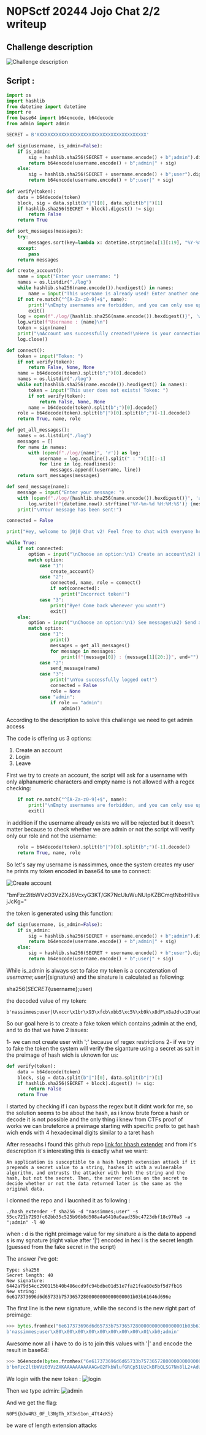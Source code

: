 # N0PSctf 20244 Jojo Chat 2/2 writeup

## Challenge description

![Challenge description](assets/Description.png)




## Script :


```python 
import os
import hashlib
from datetime import datetime
import re
from base64 import b64encode, b64decode
from admin import admin

SECRET = B'XXXXXXXXXXXXXXXXXXXXXXXXXXXXXXXXXXXXXXXX'

def sign(username, is_admin=False):
    if is_admin:
        sig = hashlib.sha256(SECRET + username.encode() + b";admin").digest()
        return b64encode(username.encode() + b";admin|" + sig)
    else:
        sig = hashlib.sha256(SECRET + username.encode() + b";user").digest()
        return b64encode(username.encode() + b";user|" + sig)
    
def verify(token):
    data = b64decode(token)
    block, sig = data.split(b"|")[0], data.split(b"|")[1]
    if hashlib.sha256(SECRET + block).digest() != sig:
        return False
    return True

def sort_messages(messages):
    try:
        messages.sort(key=lambda x: datetime.strptime(x[1][:19], "%Y-%m-%d %H:%M:%S"))
    except:
        pass
    return messages

def create_account():
    name = input("Enter your username: ")
    names = os.listdir("./log")
    while hashlib.sha256(name.encode()).hexdigest() in names:
        name = input("This username is already used! Enter another one: ")
    if not re.match("^[A-Za-z0-9]+$", name):
        print("\nEmpty usernames are forbidden, and you can only use uppercases, lowercases and numbers, you hacker!")
        exit()
    log = open(f"./log/{hashlib.sha256(name.encode()).hexdigest()}", 'w')
    log.write(f"Username : {name}\n")
    token = sign(name)
    print("\nAccount was successfully created!\nHere is your connection token:\n"+token.decode())
    log.close()

def connect():
    token = input("Token: ")
    if not verify(token):
        return False, None, None
    name = b64decode(token).split(b";")[0].decode()
    names = os.listdir("./log")
    while not(hashlib.sha256(name.encode()).hexdigest() in names):
        token = input("This user does not exists! Token: ")
        if not verify(token):
            return False, None, None
        name = b64decode(token).split(b";")[0].decode()
    role = b64decode(token).split(b"|")[0].split(b";")[-1].decode()
    return True, name, role

def get_all_messages():
    names = os.listdir("./log")
    messages = []
    for name in names:
        with (open(f"./log/{name}", 'r')) as log:
            username = log.readline().split(" : ")[1][:-1]
            for line in log.readlines():
                messages.append((username, line))
    return sort_messages(messages)

def send_message(name):
    message = input("Enter your message: ")
    with (open(f"./log/{hashlib.sha256(name.encode()).hexdigest()}", 'a')) as log:
        log.write(f"{datetime.now().strftime('%Y-%m-%d %H:%M:%S')} {message}\n")
    print("\nYour message has been sent!")

connected = False

print("Hey, welcome to j0j0 Chat v2! Feel free to chat with everyone here :)\nUpdate note: We noticed some security issues in our previous chat, this should be fixed now!")

while True:
    if not connected:
        option = input("\nChoose an option:\n1) Create an account\n2) Login\n3) Leave\n")
        match option:
            case "1":
                create_account()
            case "2":
                connected, name, role = connect()
                if not(connected):
                    print("Incorrect token!")
            case "3":
                print("Bye! Come back whenever you want!")
                exit()
    else:
        option = input("\nChoose an option:\n1) See messages\n2) Send a message\n3) Logout\n")
        match option:
            case "1":
                print()
                messages = get_all_messages()
                for message in messages:
                    print(f"{message[0]} : {message[1][20:]}", end="")
            case "2":
                send_message(name)
            case "3":
                print("\nYou successfully logged out!")
                connected = False
                role = None
            case "admin":
                if role == "admin":
                    admin()
```

According to the description to solve this challenge we need to get admin access 

The code is offering us 3 options:

1) Create an account
2) Login 
3) Leave


First we try to create an account, the script will ask for a username with only alphanumeric characters and empty name is not allowed with a regex checking:

```python
    if not re.match("^[A-Za-z0-9]+$", name):
        print("\nEmpty usernames are forbidden, and you can only use uppercases, lowercases and numbers, you hacker!")
        exit()
```

in addition if the username already exists we will be rejected but it doesn't matter because to check whether we are admin or not the script will verify only our role and not the username:

```python 
    role = b64decode(token).split(b"|")[0].split(b";")[-1].decode()
    return True, name, role
```


So let's say my username is nassimmes, once the system creates my user he prints my token encoded in base64 to use to connect:

![Create account](assets/create_account.png)


"bmFzc2ltbWVzO3VzZXJ8VcxyG3KT/GK7NcUluWuNUIpKZBCmqtNbxHI9vxjJcKg="

the token is generated using this function:
```python 
def sign(username, is_admin=False):
    if is_admin:
        sig = hashlib.sha256(SECRET + username.encode() + b";admin").digest()
        return b64encode(username.encode() + b";admin|" + sig)
    else:
        sig = hashlib.sha256(SECRET + username.encode() + b";user").digest()
        return b64encode(username.encode() + b";user|" + sig)
```

While is_admin is always set to false my token is a concatenation of ${username};user|${signature} and the sinature is calculated as following:

sha256(${SECRET}${username};user)

the decoded value of my token:

```
b'nassimmes;user|U\xccr\x1br\x93\xfcb\xbb5\xc5%\xb9k\x8dP\x8aJd\x10\xa6\xaa\xd3[\xc4r=\xbf\x18\xc9p\xa8'
```

So our goal here is to create a fake token which contains ;admin at the end, and to do that we have 2 issues:

1- we can not create user with ';' because of regex restrictions
2- if we try to fake the token the system will verify the siganture using a secret as salt in the preimage of hash wich is uknown for us:

```python 
def verify(token):
    data = b64decode(token)
    block, sig = data.split(b"|")[0], data.split(b"|")[1]
    if hashlib.sha256(SECRET + block).digest() != sig:
        return False
    return True 
```


I started by checking if i can bypass the regex but it didnt work for me, so the solution seems to be about the hash, as i know brute force a hash or decode it is not possible and the only thing i knew from CTFs proof of works we can bruteforce a preimage starting with specific prefix to get hash wich ends with 4 hexadecimal digits similar to a taret hash


After reseachs i found this github repo [link for hhash extender](https://github.com/iagox86/hash_extender) and from it's descreption it's interesting this is exactly what we want:

```
An application is susceptible to a hash length extension attack if it prepends a secret value to a string, hashes it with a vulnerable algorithm, and entrusts the attacker with both the string and the hash, but not the secret. Then, the server relies on the secret to decide whether or not the data returned later is the same as the original data.
```

I clonned the repo and i laucnhed it as following : 

```
./hash_extender -f sha256 -d "nassimmes;user" -s 55cc721b7293fc62bb35c525b96b8d508a4a6410a6aad35bc4723dbf18c970a8 -a ";admin" -l 40
```

when :
d is the right preimage value for my sinature
a is the data to append
s is my sgnature (right value after '|') encoded in hex
l is the secret length (guessed from the fake secret in the script)

The answer i've got:

```
Type: sha256
Secret length: 40
New signature: 6442a79d54cc290115b40b486ecd9fc94bdbe01d51e7fa21fea80e5bf5d7fb16
New string: 6e617373696d6d65733b75736572800000000000000001b03b61646d696e
```
 
The first line is the new signature, while the second is the new right part of preimage:

```python 
>>> bytes.fromhex("6e617373696d6d65733b75736572800000000000000001b03b61646d696e")
b'nassimmes;user\x80\x00\x00\x00\x00\x00\x00\x00\x01\xb0;admin'
```

Awesome now all i have to do is to join this values with '|' and encode the result in base64:

```python 
>>> b64encode(bytes.fromhex("6e617373696d6d65733b75736572800000000000000001b03b61646d696e")+b"|"+bytes.fromhex("6442a79d54cc290115b40b486ecd9fc94bdbe01d51e7fa21fea80e5bf5d7fb16"))
b'bmFzc2ltbWVzO3VzZXKAAAAAAAAAAAGwO2FkbWlufGRCp51UzCkBFbQLSG7Nn8lL2+AdUef6If6oDlv11/sW'
```

We login with the new token : 
![login](assets/login.png)


Then we type admin:
![admin](assets/admin.png)

And we get the flag:

```
N0PS{b3w4R3_0F_l3NgTh_XT3nS1on_4Tt4cK5}
```

be ware of length extension attacks
